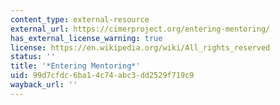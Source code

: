 ```yaml
---
content_type: external-resource
external_url: https://cimerproject.org/entering-mentoring/
has_external_license_warning: true
license: https://en.wikipedia.org/wiki/All_rights_reserved
status: ''
title: '*Entering Mentoring*'
uid: 99d7cfdc-6ba1-4c74-abc3-dd2529f719c9
wayback_url: ''
---
```

